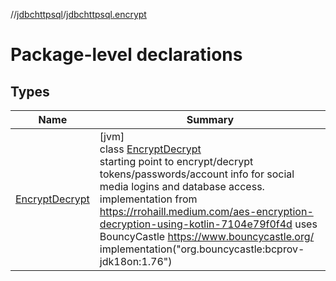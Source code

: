 //[jdbchttpsql](../../index.md)/[jdbchttpsql.encrypt](index.md)

# Package-level declarations

## Types

| Name | Summary |
|---|---|
| [EncryptDecrypt](-encrypt-decrypt/index.md) | [jvm]<br>class [EncryptDecrypt](-encrypt-decrypt/index.md)<br>starting point to encrypt/decrypt tokens/passwords/account info for social media logins and database access. implementation from https://rrohaill.medium.com/aes-encryption-decryption-using-kotlin-7104e79f0f4d uses BouncyCastle https://www.bouncycastle.org/ implementation(&quot;org.bouncycastle:bcprov-jdk18on:1.76&quot;) |
